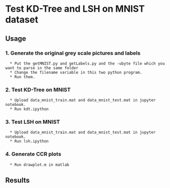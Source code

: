 # Test KD-Tree and LSH on MNIST dataset

## Usage
   ### 1. Generate the original grey scale pictures and labels
      * Put the getMNIST.py and getLabels.py and the -ubyte file which you want to parse in the same folder
      * Change the filename variable in this two python program.
      * Run them.
   ### 2. Test KD-Tree on MNIST
      * Upload data_mnist_train.mat and data_mnist_test.mat in jupyter notebook.
      * Run kdt.ipython
   ### 3. Test LSH on MNIST 
      * Upload data_mnist_train.mat and data_mnist_test.mat in jupyter notebook.
      * Run lsh.ipython
   ### 4. Generate CCR plots
      * Run drawplot.m in matlab
## Results
   
